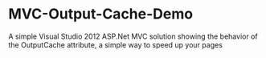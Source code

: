 MVC-Output-Cache-Demo
=====================

A simple Visual Studio 2012 ASP.Net MVC solution showing the behavior of the OutputCache attribute, a simple way to speed up your pages
